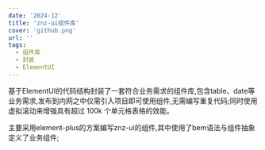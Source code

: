 ```yaml
---
date: '2024-12'
title: 'znz-ui组件库'
cover: 'github.png'
url: ''
tags:
  - 组件库
  - 封装
  - ElementUI
---
```


基于ElementUI的代码结构封装了一套符合业务需求的组件库,包含table、date等业务需求,发布到内网之中仅需引入项目即可使用组件,无需编写重复代码;同时使用虚拟滚动来增强具有超过 100k 个单元格表格的效能。

主要采用element-plus的方案编写znz-ui的组件,其中使用了bem语法与组件抽象定义了业务组件;
